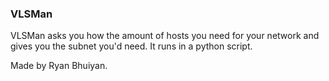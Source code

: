 ### VLSMan

VLSMan asks you how the amount of hosts you need for your network and gives you the subnet you'd need.
It runs in a python script.

Made by Ryan Bhuiyan.

